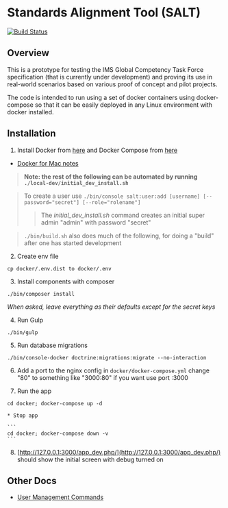 Standards Alignment Tool (SALT)
===============================
[![Build Status](https://travis-ci.org/opensalt/opensalt.svg?branch=develop)](https://travis-ci.org/opensalt/opensalt)


Overview
--------

This is a prototype for testing the IMS Global Competency Task Force
specification (that is currently under development) and proving its use
in real-world scenarios based on various proof of concept and pilot projects.

The code is intended to run using a set of docker containers using
docker-compose so that it can be easily deployed in any Linux environment
with docker installed.

Installation
------------

1. Install Docker from [here](https://www.docker.com/products/docker)
   and Docker Compose from [here](https://docs.docker.com/compose/install/)
  - [Docker for Mac notes](./DOCKER_FOR_MAC.md)

  > **Note: the rest of the following can be automated by running `./local-dev/initial_dev_install.sh`**

  > To create a user use `./bin/console salt:user:add [username] [--password="secret"] [--role="rolename"]`
  > > The *initial_dev_install.sh* command creates an initial super admin "admin" with password "secret"

  > `./bin/build.sh` also does much of the following, for doing a "build" after one has started development

2. Create env file
  ```
  cp docker/.env.dist to docker/.env
  ```

3. Install components with composer
  ```
  ./bin/composer install
  ```
  *When asked, leave everything as their defaults except for the secret keys*

4. Run Gulp
  ```
  ./bin/gulp
  ```

5. Run database migrations
  ```
  ./bin/console-docker doctrine:migrations:migrate --no-interaction
  ```

6. Add a port to the nginx config in `docker/docker-compose.yml` change "80" to something like "3000:80" if you want use port :3000

7. Run the app
  ```
  cd docker; docker-compose up -d
  ```
    * Stop app

    ```
    cd docker; docker-compose down -v
    ```

8. [http://127.0.0.1:3000/app_dev.php/](http://127.0.0.1:3000/app_dev.php/) should show the initial screen with debug turned on


Other Docs
----------

- [User Management Commands](./src/Salt/UserBundle/Resources/doc/Commands.md)
